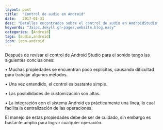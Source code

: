 ```yaml
---
layout: post
title:  "Control de audio en Android"
date:   2017-01-31
desc: "Detalles encontrados sobre el control de audio en AndroidStudio"
keywords: "Jalpc,Jekyll,gh-pages,website,blog,easy"
categories: [Android]
tags: [audio,android]
icon: icon-android
---
```


Después de revisar el control de Android Studio para el sonido tengo las siguientes conclusiones:

•	Muchas propiedades se encuentran poco explicitas, causando dificultad para trabajar algunos métodos.

•	Una vez entendido, el control es bastante simple.

•	Las posibilidades de customización son altas.

•	La integración con el sistema Android es prácticamente una línea, lo cual facilita la centralización de las operaciones.

El manejo de estas propiedades debe de ser de cuidado, sin embargo es bastante amplio para lograr cualquier operación.
